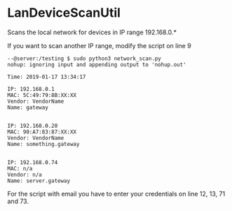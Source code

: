 # LanDeviceScanUtil
Scans the local network for devices in IP range 192.168.0.*

If you want to scan another IP range, modify the script on line 9


```
--@server:/testing $ sudo python3 network_scan.py
nohup: ignoring input and appending output to 'nohup.out'

Time: 2019-01-17 13:34:17

IP: 192.168.0.1
MAC: 5C:49:79:8B:XX:XX
Vendor: VendorName
Name: gateway


IP: 192.168.0.20
MAC: 90:A7:83:87:XX:XX
Vendor: VendorName
Name: something.gateway


IP: 192.168.0.74
MAC: n/a
Vendor: n/a
Name: server.gateway
```

For the script with email you have to enter your credentials on line 12, 13, 71 and 73.
